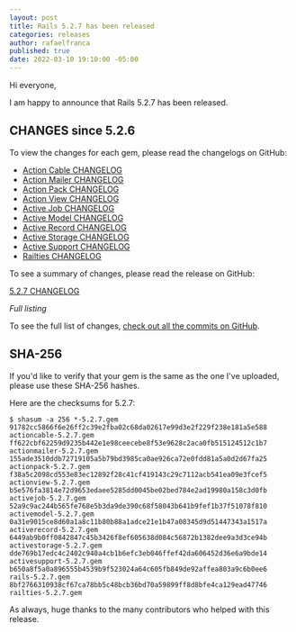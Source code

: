 ```yaml
---
layout: post
title: Rails 5.2.7 has been released
categories: releases
author: rafaelfranca
published: true
date: 2022-03-10 19:10:00 -05:00
---
```


Hi everyone,

I am happy to announce that Rails 5.2.7 has been released.


## CHANGES since 5.2.6

To view the changes for each gem, please read the changelogs on GitHub:
* [Action Cable CHANGELOG](https://github.com/rails/rails/blob/v5.2.7/actioncable/CHANGELOG.md)
* [Action Mailer CHANGELOG](https://github.com/rails/rails/blob/v5.2.7/actionmailer/CHANGELOG.md)
* [Action Pack CHANGELOG](https://github.com/rails/rails/blob/v5.2.7/actionpack/CHANGELOG.md)
* [Action View CHANGELOG](https://github.com/rails/rails/blob/v5.2.7/actionview/CHANGELOG.md)
* [Active Job CHANGELOG](https://github.com/rails/rails/blob/v5.2.7/activejob/CHANGELOG.md)
* [Active Model CHANGELOG](https://github.com/rails/rails/blob/v5.2.7/activemodel/CHANGELOG.md)
* [Active Record CHANGELOG](https://github.com/rails/rails/blob/v5.2.7/activerecord/CHANGELOG.md)
* [Active Storage CHANGELOG](https://github.com/rails/rails/blob/v5.2.7/activestorage/CHANGELOG.md)
* [Active Support CHANGELOG](https://github.com/rails/rails/blob/v5.2.7/activesupport/CHANGELOG.md)
* [Railties CHANGELOG](https://github.com/rails/rails/blob/v5.2.7/railties/CHANGELOG.md)

To see a summary of changes, please read the release on GitHub:

[5.2.7 CHANGELOG](https://github.com/rails/rails/releases/tag/v5.2.7)

*Full listing*

To see the full list of changes, [check out all the commits on
GitHub](https://github.com/rails/rails/compare/v5.2.6...v5.2.7).

## SHA-256

If you'd like to verify that your gem is the same as the one I've uploaded,
please use these SHA-256 hashes.

Here are the checksums for 5.2.7:

```
$ shasum -a 256 *-5.2.7.gem
91782cc5866f6e26ff2c39e2fba02c68da02617e99d3e2f229f238e181a5e588  actioncable-5.2.7.gem
ff622cbf62259d9235b442e1e98ceecebe8f53e9628c2aca0fb515124512c1b7  actionmailer-5.2.7.gem
155ade3510ddb72719105a5b79bd3985ca0ae926ca72e0fdd81a5a0d2d67fa25  actionpack-5.2.7.gem
f38a5c2098cd553e83ec12892f28c41cf419143c29c7112acb541ea09e3fcef5  actionview-5.2.7.gem
b5e576fa3814e72d9653edaee5285dd0045be02bed784e2ad19980a158c3d0fb  activejob-5.2.7.gem
52a9c9ac244b565fe768e5b3da9de390c68f58043b641b9fef1b37f51078f810  activemodel-5.2.7.gem
0a31e9015ce8d60a1a8c11b80b88a1adce21e1b47a08345d9d51447343a1517a  activerecord-5.2.7.gem
6449ab9b0ff0842847c45b3426f8ef605638d084c56872b1382dee9a3d3ce94b  activestorage-5.2.7.gem
dde769b17edc4c2402c940a4cb1b6efc3eb046ffef42da606452d36e6a9bde14  activesupport-5.2.7.gem
b650a8f5a0a896555b4539b9f523024a64c605fb849de92affea803a9c6b0ee6  rails-5.2.7.gem
8bf2766310938cf67ca78bb5c48bcb36bd70a59899ff8d8bfe4ca129ead47746  railties-5.2.7.gem
```

As always, huge thanks to the many contributors who helped with this release.
